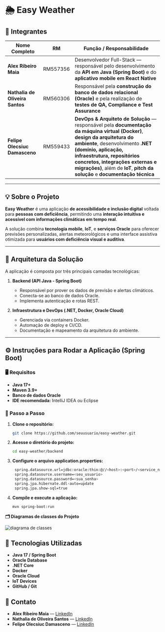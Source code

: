 # 🌦️ Easy Weather

## 👥 Integrantes

| Nome Completo | RM | Função / Responsabilidade |
|----------------|----|---------------------------|
| **Alex Ribeiro Maia** | RM557356 | Desenvolvedor Full-Stack — responsável pelo desenvolvimento da **API em Java (Spring Boot)** e do **aplicativo mobile em React Native** |
| **Nathalia de Oliveira Santos** | RM560306 | Responsável pela **construção do banco de dados relacional (Oracle)** e pela realização de **testes de QA, Compliance e Test Assurance** |
| **Felipe Olecsiuc Damasceno** | RM559433 | **DevOps & Arquiteto de Solução** — responsável pela **documentação da máquina virtual (Docker)**, **design da arquitetura do ambiente**, desenvolvimento **.NET (domínio, aplicação, infraestrutura, repositórios concretos, integrações externas e migrações)**, além de **IoT**, **pitch da solução** e **documentação técnica** |

---

## 💡 Sobre o Projeto

**Easy Weather** é uma aplicação **de acessibilidade e inclusão digital** voltada para **pessoas com deficiência**, permitindo uma **interação intuitiva e acessível com informações climáticas em tempo real**.

A solução combina **tecnologia mobile**, **IoT**, e **serviços Oracle** para oferecer previsões personalizadas, alertas meteorológicos e uma interface assistiva otimizada para **usuários com deficiência visual e auditiva**.

---

## 🧩 Arquitetura da Solução

A aplicação é composta por três principais camadas tecnológicas:

1. **Backend (API Java - Spring Boot)**
    - Responsável por prover os dados de previsão e alertas climáticos.
    - Conecta-se ao banco de dados Oracle.
    - Implementa autenticação e rotas REST.

2. **Infraestrutura e DevOps (.NET, Docker, Oracle Cloud)**
    - Gerenciada via containers Docker.
    - Automação de deploy e CI/CD.
    - Documentação e mapeamento da arquitetura do ambiente.

---

## ⚙️ Instruções para Rodar a Aplicação (Spring Boot)

### 🖥️ Requisitos
- **Java 17+**
- **Maven 3.9+**
- **Banco de dados Oracle**
- **IDE recomendada:** IntelliJ IDEA ou Eclipse

### 🚀 Passo a Passo

1. **Clone o repositório:**
   ```bash
   git clone https://github.com/seuusuario/easy-weather.git
   
2. **Acesse o diretório do projeto:**
   ```bash
   cd easy-weather/backend
   
3. **Configure o arquivo application.properties:**
   ```bash
    spring.datasource.url=jdbc:oracle:thin:@//<host>:<port>/<service_name>
    spring.datasource.username=<seu_usuario>
    spring.datasource.password=<sua_senha>
    spring.jpa.hibernate.ddl-auto=update
    spring.jpa.show-sql=true

4. **Compile e execute a aplicação:**
   ```bash
   mvn spring-boot:run


**🗂️ Diagramas de classes do Projeto**

![diagrama de classes](./src/assets/diagrama.jpeg)


## 🧠 Tecnologias Utilizadas

- **Java 17 / Spring Boot**
- **Oracle Database**
- **.NET Core**
- **Docker**
- **Oracle Cloud**
- **IoT Devices**
- **GitHub / Git**


## 💬 Contato

- **Alex Ribeiro Maia** — [LinkedIn](https://www.linkedin.com/in/alex-maia-a16681291/)
- **Nathalia de Oliveira Santos** — [LinkedIn](https://www.linkedin.com/in/nat%C3%A1lia-de-oliveira-santos/)
- **Felipe Olecsiuc Damasceno** — [LinkedIn](https://www.linkedin.com/in/felipe-olecsiuc-damasceno-034b82174/)

